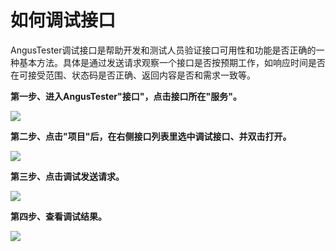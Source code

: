 # 如何调试接口

AngusTester调试接口是帮助开发和测试人员验证接口可用性和功能是否正确的一种基本方法。具体是通过发送请求观察一个接口是否按预期工作，如响应时间是否在可接受范围、状态码是否正确、返回内容是否和需求一致等。

**第一步、进入AngusTester"接口"，点击接口所在"服务"。**

![](https://bj-c1-prod-files.xcan.cloud/storage/pubapi/v1/file/debug-apis-step1.png?fid=251751339858592090&fpt=SmGgD5sG3P5Fn4R1b9Ke0yVdwuAc1RwgeoW5DhHz)

**第二步、点击"项目"后，在右侧接口列表里选中调试接口、并双击打开。**

![](https://bj-c1-prod-files.xcan.cloud/storage/pubapi/v1/file/debug-apis-step2.png?fid=251751339858592092&fpt=J13jfBHJfxdXmLrixDXtDM4TUTzvC8TS7tRHjCtp)

**第三步、点击调试发送请求。**

![](https://bj-c1-prod-files.xcan.cloud/storage/pubapi/v1/file/QS06-03.png?fid=203622614944448706&fpt=YLBOgbT6Uq8tgKfsYksToMzLeQtOADeYlV6POTG2)

**第四步、查看调试结果。**

![](https://bj-c1-prod-files.xcan.cloud/storage/pubapi/v1/file/debug-apis-step4.png?fid=251751339858592094&fpt=VmFbNKAz7yO64esmeNkBWvo1PQMFI5mrnxBieXrx)

